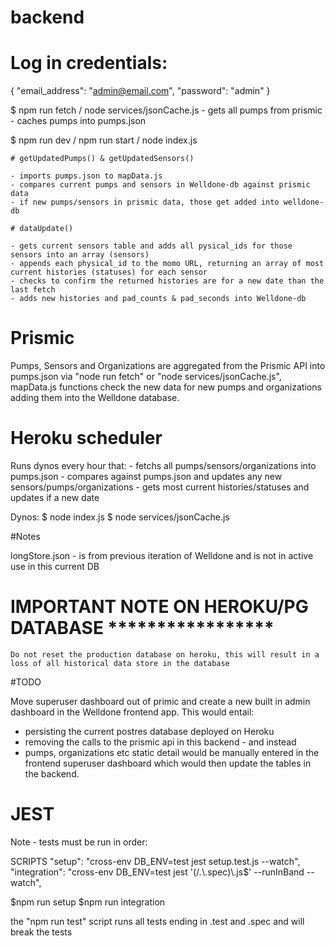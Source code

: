 # backend

# Log in credentials: 

{
	"email_address": "admin@email.com",
	"password": "admin"
}

$ npm run fetch / node services/jsonCache.js
    - gets all pumps from prismic
    - caches pumps into pumps.json

$ npm run dev / npm run start / node index.js

    # getUpdatedPumps() & getUpdatedSensors()

    - imports pumps.json to mapData.js
    - compares current pumps and sensors in Welldone-db against prismic data
    - if new pumps/sensors in prismic data, those get added into welldone-db

    # dataUpdate()

    - gets current sensors table and adds all pysical_ids for those sensors into an array (sensors)
    - appends each physical_id to the momo URL, returning an array of most current histories (statuses) for each sensor
    - checks to confirm the returned histories are for a new date than the last fetch
    - adds new histories and pad_counts & pad_seconds into Welldone-db

# Prismic

Pumps, Sensors and Organizations are aggregated from the Prismic API into pumps.json via "node run fetch" or "node services/jsonCache.js", mapData.js functions check the new data for new pumps and organizations adding them into the Welldone database.


# Heroku scheduler 

Runs dynos every hour that:
    - fetchs all pumps/sensors/organizations into pumps.json
    - compares against pumps.json and updates any new sensors/pumps/organizations
    - gets most current histories/statuses and updates if a new date

Dynos: 
$ node index.js
$ node services/jsonCache.js


#Notes

longStore.json - is from previous iteration of Welldone and is not in active use in this current DB

# IMPORTANT NOTE ON HEROKU/PG DATABASE *****************
    Do not reset the production database on heroku, this will result in a loss of all historical data store in the database

#TODO

Move superuser dashboard out of primic and create a new built in admin dashboard in the Welldone frontend app. This would entail:
-  persisting the current postres database deployed on Heroku 
- removing the calls to the prismic api in this backend - and instead 
- pumps, organizations etc static detail would be manually entered in the frontend superuser dashboard which would then update the tables in the backend. 

# JEST 

Note - tests must be run in order:

SCRIPTS
"setup": "cross-env DB_ENV=test jest setup.test.js --watch",
"integration": "cross-env DB_ENV=test jest '(/*.*\\.spec)\\.js$' --runInBand --watch",

$npm run setup
$npm run integration

the "npm run test" script runs all tests ending in .test and .spec and will break the tests



